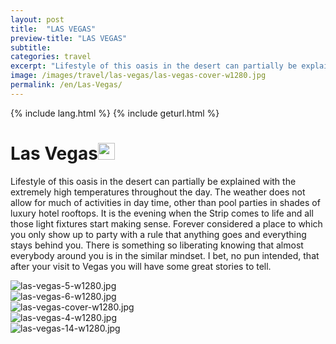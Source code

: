 ```yaml
---
layout: post
title:  "LAS VEGAS"
preview-title: "LAS VEGAS"
subtitle:
categories: travel
excerpt: "Lifestyle of this oasis in the desert can partially be explained with the extremely high temperatures throughout the day" 
image: /images/travel/las-vegas/las-vegas-cover-w1280.jpg
permalink: /en/Las-Vegas/
---
```

{% include lang.html %}
{% include geturl.html %}
<div class="dark-grey-bg">
    <div class="container">
        <div class="row">
            <div class="col section ft-white ft-300">
                <h1 class="white-color">Las Vegas<img class="space" src="{{ '/assets/images/aquarius.png' | prepend: SourceUrl }}" width="27"></h1>
                <p class="white-color ft-300">Lifestyle of this oasis in the desert can partially be explained with the extremely high temperatures throughout the day. The weather does not allow for much of activities in day time, other than pool parties in shades of luxury hotel rooftops. It is the evening when the Strip comes to life and all those light fixtures start making sense. Forever considered a place to which you only show up to party with a rule that anything goes and everything stays behind you. There is something so liberating knowing that almost everybody around you is in the similar mindset. I bet, no pun intended, that after your visit to Vegas you will have some great stories to tell.</p>
            </div>
        </div>
    </div>
    <div class="post-gallery">
        <div class="container">
            <div class="row">
                <div class="col-md-6">
                    <img src="{{ '/images/travel/las-vegas/las-vegas-5-w1280.jpg' | prepend: SourceUrl }}" alt="las-vegas-5-w1280.jpg">
                </div>
                <div class="col-md-6">
                    <img src="{{ '/images/travel/las-vegas/las-vegas-6-w1280.jpg' | prepend: SourceUrl }}" alt="las-vegas-6-w1280.jpg">
                </div>
            </div>
            <div class="row">
                <div class="col">
                    <img src="{{ '/images/travel/las-vegas/las-vegas-cover-w1280.jpg' | prepend: SourceUrl }}" alt="las-vegas-cover-w1280.jpg">
                </div>
            </div>
            <div class="row">
                <div class="col-md-6">
                    <img src="{{ '/images/travel/las-vegas/las-vegas-4-w1280.jpg' | prepend: SourceUrl }}" alt="las-vegas-4-w1280.jpg">
                </div>
                <div class="col-md-6">
                    <img src="{{ '/images/travel/las-vegas/las-vegas-14-w1280.jpg' | prepend: SourceUrl }}" alt="las-vegas-14-w1280.jpg">
                </div>
            </div>
        </div>
    </div>
</div>
